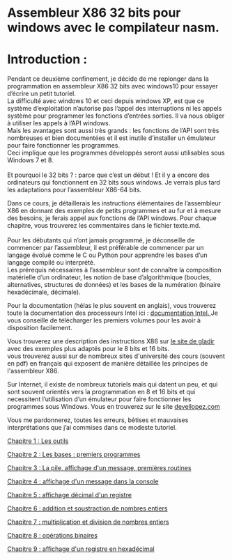 # Assembleur X86 32 bits pour windows avec le compilateur nasm.<br>
# Introduction : <br>
Pendant ce deuxième confinement, je décide de me replonger dans la programmation en assembleur X86 32 bits avec windows10 pour essayer d’écrire un petit tutoriel.<br>
La difficulté avec windows 10 et ceci depuis windows XP, est que ce système d’exploitation n’autorise pas l’appel des interruptions ni les appels système pour programmer les fonctions d’entrées sorties. Il va nous obliger à utiliser les appels à l’API windows.<br>
Mais les avantages sont aussi très grands : les fonctions de l’API sont très nombreuses et bien documentées et il est inutile d’installer un émulateur pour faire fonctionner les programmes.<br>
Ceci implique que les programmes développés seront aussi utilisables sous Windows 7 et 8. <br>
<br>
Et pourquoi le 32 bits ? : parce que c’est un début ! Et il y a encore des ordinateurs qui fonctionnent en 32 bits sous windows. Je verrais plus tard les adaptations pour l’assembleur X86-64 bits. <br>

Dans ce cours, je détaillerais les instructions élémentaires de l’assembleur X86 en donnant des exemples de petits programmes et au fur et à mesure des besoins, je ferais appel aux fonctions de l’API windows. Pour chaque chapitre, vous trouverez les commentaires dans le fichier texte.md. <br>
<br>
Pour les débutants qui n’ont jamais programmé, je déconseille de commencer par l’assembleur, il est préférable de commencer par un langage évolué comme le C ou Python pour apprendre les bases d’un langage compilé ou interprété.<br>
Les prérequis nécessaires à l’assembleur sont de connaître la composition matérielle d’un ordinateur, les notion de base d’algorithmique (boucles, alternatives, structures de données) et les bases de la numération (binaire hexadécimale, décimale).<br>

Pour la documentation (hélas le plus souvent en anglais), vous trouverez toute la documentation des processeurs Intel ici :  <a href="https://software.intel.com/content/www/us/en/develop/articles/intel-sdm.html">documentation Intel. </a> Je vous conseille de télécharger les premiers volumes pour les avoir à disposition facilement. <br>

Vous trouverez une description des instructions X86 sur <a href="https://www.gladir.com/LEXIQUE/ASM/DICTIONN.HTM">le site de gladir</a> avec des exemples plus adaptés pour le 8 bits et 16 bits.<br>
vous trouverez aussi sur de nombreux sites d'université des cours (souvent en pdf) en français qui exposent de manière détaillée les principes de l'assembleur X86. <br>

Sur Internet, il existe de nombreux tutoriels mais qui datent un peu, et qui sont souvent orientés vers la programmation en 8 et 16 bits et qui necessitent l’utilisation d’un émulateur pour faire fonctionner les programmes sous Windows. Vous en trouverez sur le site [devellopez.com](https://asm.developpez.com/cours/)<br>

Vous me pardonnerez, toutes les erreurs, bêtises et mauvaises interprétations que j’ai commises dans ce modeste tutoriel. <br>

[Chapitre 1 : Les outils](https://github.com/vincentARM/AssemblyX86Windows32/tree/main/Chapitre001) <br>

[Chapitre 2 : Les bases : premiers programmes](https://github.com/vincentARM/AssemblyX86Windows32/tree/main/Chapitre002)

[Chapitre 3 : La pile, affichage d'un message, premières routines](https://github.com/vincentARM/AssemblyX86Windows32/tree/main/Chapitre003)

[Chapitre 4 : affichage d'un message dans la console](https://github.com/vincentARM/AssemblyX86Windows32/tree/main/Chapitre004)

[Chapitre 5 : affichage décimal d'un registre](https://github.com/vincentARM/AssemblyX86Windows32/tree/main/Chapitre005)

[Chapitre 6 : addition et soustraction de nombres entiers](https://github.com/vincentARM/AssemblyX86Windows32/tree/main/Chapitre006)

[Chapitre 7 : multiplication et division de nombres entiers](https://github.com/vincentARM/AssemblyX86Windows32/tree/main/Chapitre007)

[Chapitre 8 : opérations binaires](https://github.com/vincentARM/AssemblyX86Windows32/tree/main/Chapitre008)

[Chapitre 9 : affichage d'un registre en hexadécimal](https://github.com/vincentARM/AssemblyX86Windows32/tree/main/Chapitre009)

